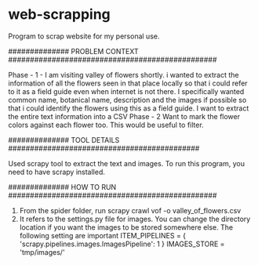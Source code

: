 # web-scrapping
Program to scrap website for my personal use. 

############## PROBLEM CONTEXT ################################################

Phase - 1 - I am visiting valley of flowers shortly. i wanted to extract the information of all the flowers seen in that place locally so that i could refer to it as a field guide even when internet is not there. I specifically wanted common name, botanical name, description and the images if possible so that i could identify the flowers using this as a field guide. I want to extract the entire text information into a CSV
Phase - 2 Want to mark the flower colors against each flower too. This would be useful to filter.

############## TOOL DETAILS ############################################

Used scrapy tool to extract the text and images. To run this program, you need to have scrapy installed.

############## HOW TO RUN ################################################

1. From the spider folder, run scrapy crawl vof -o valley_of_flowers.csv
2. It refers to the settings.py file for images. You can change the directory location if you want the images to be stored somewhere else. The following setting are important
ITEM_PIPELINES = {
  'scrapy.pipelines.images.ImagesPipeline': 1
}
IMAGES_STORE = 'tmp/images/'

